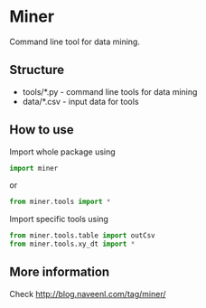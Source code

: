 Miner
=====

Command line tool for data mining.

Structure
---------

* tools/*.py - command line tools for data mining
* data/*.csv - input data for tools

How to use
----------

Import whole package using

```python
import miner
```

or 

```python
from miner.tools import *
```

Import specific tools using

```python 
from miner.tools.table import outCsv 
from miner.tools.xy_dt import *
```

More information
----------------

Check http://blog.naveenl.com/tag/miner/
